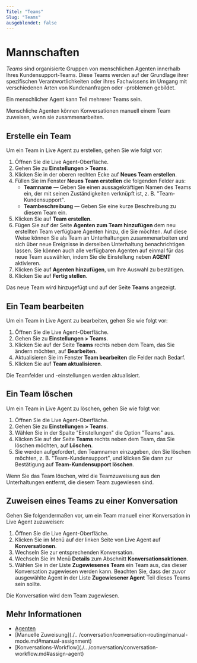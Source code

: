 ```yaml
---
Titel: "Teams" 
Slug: "Teams" 
ausgeblendet: false 
---
```


# Mannschaften

_Teams_ sind organisierte Gruppen von menschlichen Agenten innerhalb Ihres Kundensupport-Teams. Diese Teams werden auf der Grundlage ihrer spezifischen Verantwortlichkeiten oder ihres Fachwissens im Umgang mit verschiedenen Arten von Kundenanfragen oder -problemen gebildet.

Ein menschlicher Agent kann Teil mehrerer Teams sein.

Menschliche Agenten können Konversationen manuell einem Team zuweisen, wenn sie zusammenarbeiten.

## Erstelle ein Team

Um ein Team in Live Agent zu erstellen, gehen Sie wie folgt vor:

1. Öffnen Sie die Live Agent-Oberfläche.
2. Gehen Sie zu **Einstellungen > Teams**.
3. Klicken Sie in der oberen rechten Ecke auf **Neues Team erstellen**.
4. Füllen Sie im Fenster **Neues Team erstellen** die folgenden Felder aus:
    - **Teamname** — Geben Sie einen aussagekräftigen Namen des Teams ein, der mit seinen Zuständigkeiten verknüpft ist, z. B. "Team-Kundensupport".
    - **Teambeschreibung** — Geben Sie eine kurze Beschreibung zu diesem Team ein. 
5. Klicken Sie auf **Team erstellen**.
6. Fügen Sie auf der Seite **Agenten zum Team hinzufügen** dem neu erstellten Team verfügbare Agenten hinzu, die Sie möchten. Auf diese Weise können Sie als Team an Unterhaltungen zusammenarbeiten und sich über neue Ereignisse in derselben Unterhaltung benachrichtigen lassen. Sie können auch alle verfügbaren Agenten auf einmal für das neue Team auswählen, indem Sie die Einstellung neben **AGENT** aktivieren.
7. Klicken Sie auf **Agenten hinzufügen**, um Ihre Auswahl zu bestätigen.
8. Klicken Sie auf **Fertig stellen**. 

Das neue Team wird hinzugefügt und auf der Seite **Teams** angezeigt.

## Ein Team bearbeiten

Um ein Team in Live Agent zu bearbeiten, gehen Sie wie folgt vor:

1. Öffnen Sie die Live Agent-Oberfläche.
2. Gehen Sie zu **Einstellungen > Teams**. 
3. Klicken Sie auf der Seite **Teams** rechts neben dem Team, das Sie ändern möchten, auf **Bearbeiten**. 
4. Aktualisieren Sie im Fenster **Team bearbeiten** die Felder nach Bedarf. 
5. Klicken Sie auf **Team aktualisieren**.

Die Teamfelder und -einstellungen werden aktualisiert.

## Ein Team löschen

Um ein Team in Live Agent zu löschen, gehen Sie wie folgt vor:

1. Öffnen Sie die Live Agent-Oberfläche.
2. Gehen Sie zu **Einstellungen > Teams**.
3. Wählen Sie in der Spalte "Einstellungen" die Option "Teams" aus.
4. Klicken Sie auf der Seite **Teams** rechts neben dem Team, das Sie löschen möchten, auf **Löschen**.
5. Sie werden aufgefordert, den Teamnamen einzugeben, den Sie löschen möchten, z. B. "Team-Kundensupport", und klicken Sie dann zur Bestätigung auf **Team-Kundensupport löschen**.

Wenn Sie das Team löschen, wird die Teamzuweisung aus den Unterhaltungen entfernt, die diesem Team zugewiesen sind.

## Zuweisen eines Teams zu einer Konversation

Gehen Sie folgendermaßen vor, um ein Team manuell einer Konversation in Live Agent zuzuweisen:

1. Öffnen Sie die Live Agent-Oberfläche. 
2. Klicken Sie im Menü auf der linken Seite von Live Agent auf **Konversationen**. 
3. Wechseln Sie zur entsprechenden Konversation. 
4. Wechseln Sie im Menü **Details** zum Abschnitt **Konversationsaktionen**.
5. Wählen Sie in der Liste **Zugewiesenes Team** ein Team aus, das dieser Konversation zugewiesen werden kann. Beachten Sie, dass der zuvor ausgewählte Agent in der Liste **Zugewiesener Agent** Teil dieses Teams sein sollte.

Die Konversation wird dem Team zugewiesen.

## Mehr Informationen

- [Agenten](agents.md)
- [Manuelle Zuweisung](./.. /conversation/conversation-routing/manual-mode.md#manual-assignment)
- [Konversations-Workflow](./.. /conversation/conversation-workflow.md#assign-agent)